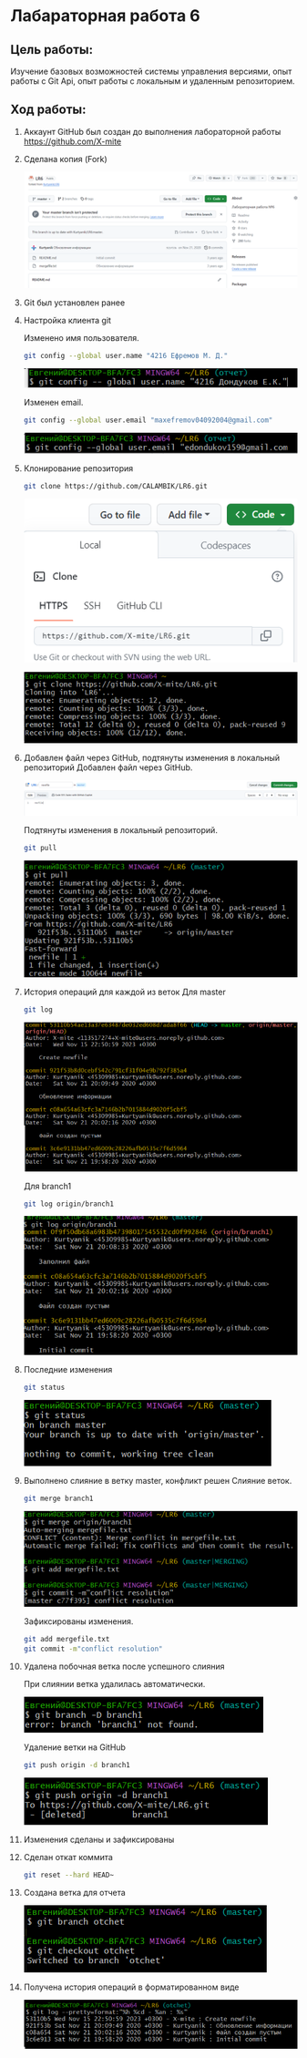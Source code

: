 # Лабараторная работа 6
## Цель работы:
Изучение базовых возможностей системы управления версиями, опыт работы с Git Api, опыт работы с локальным и удаленным репозиторием.
## Ход работы:
1. Аккаунт GitHub был создан до выполнения лабораторной работы https://github.com/X-mite
2. Сделана копия (Fork)
   
    ![1](https://github.com/X-mite/LR6/blob/otchet/%D0%9E%D0%9F2/1.png)
   
3. Git был установлен ранее
4. Настройка клиента git

    Изменено имя пользователя.
    ```sh
    git config --global user.name "4216 Ефремов М. Д."
    ```
    ![2](https://github.com/X-mite/LR6/blob/otchet/%D0%9E%D0%9F2/2.png)
    
    Изменен email.
    ```sh
    git config --global user.email "maxefremov04092004@gmail.com"
    ```
    
    ![3](https://github.com/X-mite/LR6/blob/otchet/%D0%9E%D0%9F2/3.png)
    
5. Клонирование репозитория
    ```sh
    git clone https://github.com/CALAMBIK/LR6.git
    ```
    
    ![4](https://github.com/X-mite/LR6/blob/otchet/%D0%9E%D0%9F2/4.png)
    
    ![5](https://github.com/X-mite/LR6/blob/otchet/%D0%9E%D0%9F2/5.png)
    
6. Добавлен файл через GitHub, подтянуты изменения в локальный репозиторий
    Добавлен файл через GitHub.

    ![6](https://github.com/X-mite/LR6/blob/otchet/%D0%9E%D0%9F2/6.png)
    
    Подтянуты изменения в локальный репозиторий.
    ```sh
    git pull
    ```
    
    ![7](https://github.com/X-mite/LR6/blob/otchet/%D0%9E%D0%9F2/7.png)
    
7. История операций для каждой из веток
    Для master
    ```sh
    git log
    ```
    
    ![8](https://github.com/X-mite/LR6/blob/otchet/%D0%9E%D0%9F2/8.png)
    
    Для branch1
    ```sh
    git log origin/branch1
    ```
    
    ![9](https://github.com/X-mite/LR6/blob/otchet/%D0%9E%D0%9F2/9.png)
    
8. Последние изменения
    ```sh
    git status
    ```
    
    ![10](https://github.com/X-mite/LR6/blob/otchet/%D0%9E%D0%9F2/10.png)
    
9. Выполнено слияние в ветку master, конфликт решен
    Слияние веток.
    ```sh
    git merge branch1
    ```
    
    ![11](https://github.com/X-mite/LR6/blob/otchet/%D0%9E%D0%9F2/11.png)
    
    Зафиксированы изменения.
    ```sh
    git add mergefile.txt
    git commit -m"conflict resolution"
    ```
    
10. Удалена побочная ветка после успешного слияния
    
    При слиянии ветка удалилась автоматически.

    ![12](https://github.com/X-mite/LR6/blob/otchet/%D0%9E%D0%9F2/12.png)
    
    Удаление ветки на GitHub
    ```sh
    git push origin -d branch1
    ```
    
    ![13](https://github.com/X-mite/LR6/blob/otchet/%D0%9E%D0%9F2/13.png)
    
11. Изменения сделаны и зафиксированы
12. Сделан откат коммита
    
    ```sh
    git reset --hard HEAD~
    ```
    
13. Создана ветка для отчета

    ![15](https://github.com/X-mite/LR6/blob/otchet/%D0%9E%D0%9F2/15.png)

14. Получена история операций в форматированном виде
    
    ![16](https://github.com/X-mite/LR6/blob/otchet/%D0%9E%D0%9F2/16.png)

